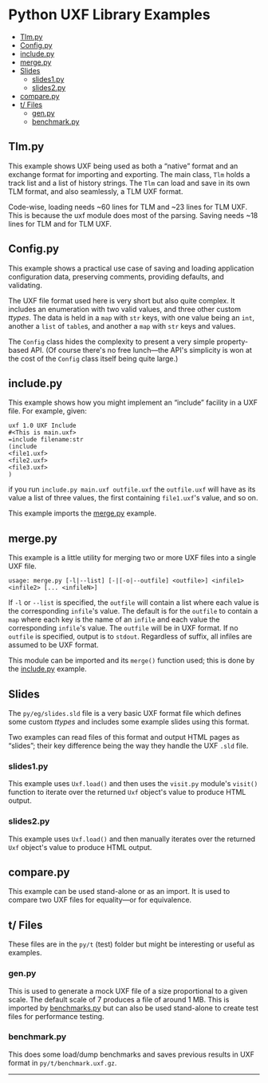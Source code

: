 # Python UXF Library Examples

- [Tlm.py](#tlm-py)
- [Config.py](#config-py)
- [include.py](#include-py)
- [merge.py](#merge-py)
- [Slides](#slides)
    - [slides1.py](#slides1-py)
    - [slides2.py](#slides2-py)
- [compare.py](#compare-py)
- [t/ Files](#t--files)
    - [gen.py](#gen-py)
    - [benchmark.py](#benchmark-py)


## Tlm.py

This example shows UXF being used as both a “native” format and an exchange
format for importing and exporting. The main class, `Tlm` holds a track list
and a list of history strings. The `Tlm` can load and save in its own TLM
format, and also seamlessly, a TLM UXF format.

Code-wise, loading needs ~60 lines for TLM and ~23 lines for TLM UXF. This
is because the uxf module does most of the parsing. Saving needs ~18 lines
for TLM and for TLM UXF.

## Config.py

This example shows a practical use case of saving and loading application
configuration data, preserving comments, providing defaults, and validating.

The UXF file format used here is very short but also quite complex. It
includes an enumeration with two valid values, and three other custom
_ttypes_. The data is held in a `map` with `str` keys, with one value being
an `int`, another a `list` of ``table``s, and another a `map` with `str`
keys and values.

The `Config` class hides the complexity to present a very simple
property-based API. (Of course there's no free lunch—the API's simplicity is
won at the cost of the `Config` class itself being quite large.)

## include.py

This example shows how you might implement an “include” facility in a UXF
file. For example, given:

    uxf 1.0 UXF Include
    #<This is main.uxf>
    =include filename:str
    (include
    <file1.uxf>
    <file2.uxf>
    <file3.uxf>
    )

if you run `include.py main.uxf outfile.uxf` the `outfile.uxf` will have as
    its value a list of three values, the first containing ``file1.uxf``'s
    value, and so on.

This example imports the [merge.py](#merge-py) example.

## merge.py

This example is a little utility for merging two or more UXF files into a
single UXF file.

`usage: merge.py [-l|--list] [-|[-o|--outfile] <outfile>] <infile1> <infile2> [... <infileN>]`

If `-l` or `--list` is specified, the `outfile` will contain a list where
each value is the corresponding ``infile``'s value. The default is for the
`outfile` to contain a `map` where each key is the name of an `infile` and
each value the corresponding ``infile``'s value. The `outfile` will be in
UXF format. If no `outfile` is specified, output is to `stdout`. Regardless
of suffix, all infiles are assumed to be UXF format.

This module can be imported and its `merge()` function used; this is done by
the [include.py](#include-py) example.

## Slides

The `py/eg/slides.sld` file is a very basic UXF format file which defines
some custom _ttypes_ and includes some example slides using this format.

Two examples can read files of this format and output HTML pages as
“slides”; their key difference being the way they handle the UXF `.sld`
file.

### slides1.py

This example uses `Uxf.load()` and then uses the `visit.py` module's
`visit()` function to iterate over the returned `Uxf` object's value to
produce HTML output.

### slides2.py

This example uses `Uxf.load()` and then manually iterates over the returned
`Uxf` object's value to produce HTML output.

## compare.py

This example can be used stand-alone or as an import. It is used to compare
two UXF files for equality—or for equivalence.

## t/ Files

These files are in the `py/t` (test) folder but might be interesting or
useful as examples.

### gen.py

This is used to generate a mock UXF file of a size proportional to a given
scale. The default scale of 7 produces a file of around 1 MB. This is
imported by [benchmarks.py](#benchmark-py) but can also be used stand-alone
to create test files for performance testing.

### benchmark.py

This does some load/dump benchmarks and saves previous results in UXF format
in `py/t/benchmark.uxf.gz`.

---
